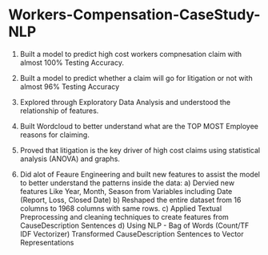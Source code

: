 # Workers-Compensation-CaseStudy-NLP

1) Built a model to predict high cost workers compnesation claim with almost 100% Testing Accuracy.

2) Built a model to predict whether a claim will go for litigation or not with almost 96% Testing Accuracy

3) Explored through Exploratory Data Analysis and understood the relationship of features.

4) Built Wordcloud to better understand what are the TOP MOST Employee reasons for claiming.

5) Proved that litigation is the key driver of high cost claims using statistical analysis (ANOVA) and graphs.

6) Did alot of Feaure Engineering and built new features to assist the model to better understand the patterns inside the data:
    a) Dervied new features Like Year, Month, Season from Variables including Date (Report, Loss, Closed Date)
    b) Reshaped the entire dataset from 16 columns to 1968 columns with same rows.
    c) Applied Textual Preprocessing and cleaning techniques to create features from CauseDescription Sentences
    d) Using NLP - Bag of Words (Count/TF IDF Vectorizer) Transformed CauseDescription Sentences to Vector Representations
